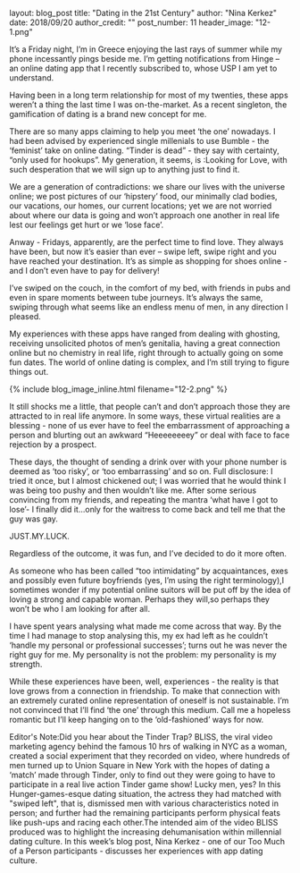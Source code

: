 layout: blog_post
title:  "Dating in the 21st Century"
author: "Nina Kerkez"
date:   2018/09/20
author_credit: ""
post_number: 11
header_image: "12-1.png"

It’s a Friday night, I’m in Greece enjoying the last rays of summer while my phone incessantly pings beside me. I’m getting notifications from Hinge – an online dating app that I recently subscribed to, whose USP I am yet to understand.   

Having been in a long term relationship for most of my twenties, these apps weren’t a thing the last time I was on-the-market. As a recent singleton, the gamification of dating is a brand new concept for me.  

There are so many apps claiming to help you meet ‘the one’ nowadays. I had been advised by experienced single millenials to use Bumble - the ‘feminist’ take on online dating. “Tinder is dead” - they say with certainty, “only used for hookups”. My generation, it seems, is :Looking for Love, with such desperation that we will sign up to anything just to find it.   

We are a generation of contradictions: we share our lives with the universe online; we post pictures of our ‘hipstery’ food, our minimally clad bodies, our vacations, our homes, our current locations; yet we are not worried about where our data is going and won’t approach one another in real life lest our feelings get hurt or we ‘lose face’.  

Anway - Fridays, apparently, are the perfect time to find love. They always have been, but now it’s easier than ever – swipe left, swipe right and you have reached your destination. It’s as simple as shopping for shoes online - and I don’t even have to pay for delivery!  

I’ve swiped on the couch, in the comfort of my bed, with friends in pubs and even in spare moments between tube journeys. It’s always the same, swiping through what seems like an endless menu of men, in any direction I pleased.  

My experiences with these apps have ranged from dealing with ghosting, receiving unsolicited photos of men’s genitalia, having a great connection online but no chemistry in real life, right through to actually going on some fun dates. The world of online dating is complex, and I’m still trying to figure things out.  

{% include blog_image_inline.html filename="12-2.png" %}      

It still shocks me a little, that people can’t and don’t approach those they are attracted to in real life anymore. In some ways, these virtual realities are a blessing - none of us ever have to feel the embarrassment of approaching a person and blurting out an awkward “Heeeeeeeey” or deal with face to face rejection by a prospect.   

These days, the thought of sending a drink over with your phone number is deemed as ‘too risky’, or ‘too embarrassing’ and so on. Full disclosure: I tried it once, but I almost chickened out; I was worried that he would think I was being too pushy and then wouldn’t like me. After some serious convincing from my friends, and repeating the mantra ‘what have I got to lose’- I finally did it...only for the waitress to come back and tell me that the guy was gay.   

JUST.MY.LUCK.   

Regardless of the outcome, it was fun, and I’ve decided to do it more often.  

As someone who has been called “too intimidating” by acquaintances, exes and possibly even future boyfriends (yes, I’m using the right terminology),I sometimes wonder if my potential online suitors will be put off by the idea of loving a strong and capable woman. Perhaps they will,so perhaps they won’t be who I am looking for after all.   

I have spent years analysing what made me come across that way. By the time I had manage to stop analysing this, my ex had left as he couldn’t ‘handle my personal or professional successes’; turns out he was never the right guy for me. My personality is not the problem: my personality is my strength.  

While these experiences have been, well, experiences - the reality is that love grows from a connection in friendship. To make that connection with an extremely curated online representation of oneself is not sustainable. I’m not convinced that I’ll find ‘the one’ through this medium. Call me a hopeless romantic but I’ll keep hanging on to the ‘old-fashioned’ ways for now.   

Editor's Note:Did you hear about the Tinder Trap? BLISS, the viral video marketing agency behind the famous 10 hrs of walking in NYC as a woman, created a social experiment that they recorded on video, where hundreds of men turned up to Union Square in New York with the hopes of dating a ‘match’ made through Tinder, only to find out they were going to have to participate in a real live action Tinder game show! Lucky men, yes? In this Hunger-games-esque dating situation, the actress they had matched with "swiped left", that is, dismissed men with various characteristics noted in person; and further had the remaining participants perform physical feats like push-ups and racing each other.The intended aim of the video BLISS produced was to highlight the increasing dehumanisation within millennial dating culture. In this week’s blog post, Nina Kerkez - one of our Too Much of a Person participants - discusses her experiences with app dating culture.  

